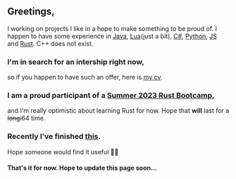 ## Greetings,

I working on projects I like in a hope to make something to be proud of.
I happen to have some experience in [Java], [Lua](just a bit), [C#], [Python], [JS] and [Rust]. C++ does not exist.

### I'm in search for an intership right now,
so if you happen to have such an offer, here is [my cv].

### I am a proud participant of a [Summer 2023 Rust Bootcamp],
and I'm really optimistic about learning Rust for now. Hope that **will** last for a <s>long</s>i64 time.

### Recently I've finished [this].
Hope someone would find it useful 🤷‍♂️

#### That's it for now. Hope to update this page soon...


[Java]: https://github.com/Dzuchun/CurveToFurrier
[Lua]: https://github.com/Dzuchun/OpenComputers-Robot
[C#]: https://github.com/Dzuchun/rny-Testtask2
[Python]: https://github.com/Dzuchun/MultiVectors
[JS]: https://github.com/Dzuchun/Dzuchun.github.io/tree/master/interactive-trigonometry
[Rust]: https://github.com/Dzuchun/Rust-Math-Lib
[my cv]: https://dzuchun.github.io/cv/cv-en.html
[Summer 2023 Rust Bootcamp]: https://t.me/learn_rust_ukr/156
[this]: https://dzuchun.github.io/interactive-trigonometry/interactive-trigonometry.html
